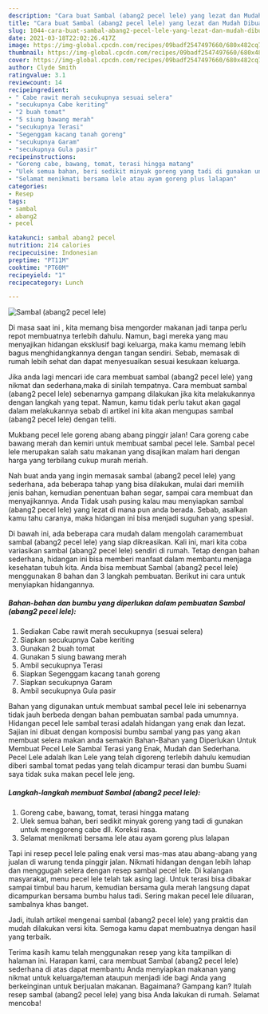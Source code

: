 ```yaml
---
description: "Cara buat Sambal (abang2 pecel lele) yang lezat dan Mudah Dibuat"
title: "Cara buat Sambal (abang2 pecel lele) yang lezat dan Mudah Dibuat"
slug: 1044-cara-buat-sambal-abang2-pecel-lele-yang-lezat-dan-mudah-dibuat
date: 2021-03-18T22:02:26.417Z
image: https://img-global.cpcdn.com/recipes/09badf2547497660/680x482cq70/sambal-abang2-pecel-lele-foto-resep-utama.jpg
thumbnail: https://img-global.cpcdn.com/recipes/09badf2547497660/680x482cq70/sambal-abang2-pecel-lele-foto-resep-utama.jpg
cover: https://img-global.cpcdn.com/recipes/09badf2547497660/680x482cq70/sambal-abang2-pecel-lele-foto-resep-utama.jpg
author: Clyde Smith
ratingvalue: 3.1
reviewcount: 14
recipeingredient:
- " Cabe rawit merah secukupnya sesuai selera"
- "secukupnya Cabe keriting"
- "2 buah tomat"
- "5 siung bawang merah"
- "secukupnya Terasi"
- "Segenggam kacang tanah goreng"
- "secukupnya Garam"
- "secukupnya Gula pasir"
recipeinstructions:
- "Goreng cabe, bawang, tomat, terasi hingga matang"
- "Ulek semua bahan, beri sedikit minyak goreng yang tadi di gunakan untuk menggoreng cabe dll. Koreksi rasa."
- "Selamat menikmati bersama lele atau ayam goreng plus lalapan"
categories:
- Resep
tags:
- sambal
- abang2
- pecel

katakunci: sambal abang2 pecel 
nutrition: 214 calories
recipecuisine: Indonesian
preptime: "PT11M"
cooktime: "PT60M"
recipeyield: "1"
recipecategory: Lunch

---
```



![Sambal (abang2 pecel lele)](https://img-global.cpcdn.com/recipes/09badf2547497660/680x482cq70/sambal-abang2-pecel-lele-foto-resep-utama.jpg)

Di masa  saat ini , kita memang bisa mengorder makanan jadi tanpa perlu repot membuatnya terlebih dahulu. Namun, bagi mereka yang mau menyajikan hidangan eksklusif bagi keluarga, maka kamu memang lebih bagus menghidangkannya dengan tangan sendiri. Sebab, memasak di rumah lebih sehat dan dapat menyesuaikan sesuai kesukaan keluarga.

Jika anda lagi mencari ide cara membuat sambal (abang2 pecel lele) yang nikmat dan sederhana,maka di sinilah tempatnya. Cara membuat sambal (abang2 pecel lele)  sebenarnya gampang dilakukan jika kita melakukannya dengan langkah yang tepat. Namun, kamu tidak perlu takut akan gagal dalam melakukannya 
sebab di artikel ini kita akan mengupas sambal (abang2 pecel lele) dengan teliti.  

Mukbang pecel lele goreng abang abang pinggir jalan! Cara goreng cabe bawang merah dan kemiri untuk membuat sambal pecel lele. Sambal pecel lele merupakan salah satu makanan yang disajikan malam hari dengan harga yang terbilang cukup murah meriah.

Nah buat anda yang ingin memasak sambal (abang2 pecel lele) yang sederhana, ada beberapa tahap yang bisa dilakukan, mulai dari memilih jenis bahan, kemudian penentuan bahan segar, sampai cara membuat dan menyajikannya. Anda Tidak usah pusing kalau mau menyiapkan sambal (abang2 pecel lele) yang lezat di mana pun anda berada. Sebab, asalkan kamu  tahu caranya, maka hidangan ini bisa menjadi suguhan yang spesial.

Di bawah ini, ada beberapa cara mudah dalam mengolah caramembuat sambal (abang2 pecel lele) yang siap dikreasikan. Kali ini, mari kita coba variasikan sambal (abang2 pecel lele) sendiri di rumah. Tetap dengan bahan sederhana, hidangan ini bisa memberi manfaat dalam membantu menjaga kesehatan tubuh kita. Anda bisa membuat Sambal (abang2 pecel lele) menggunakan 8 bahan dan 3 langkah pembuatan. Berikut ini cara untuk menyiapkan hidangannya.

<!--inarticleads1-->

##### Bahan-bahan dan bumbu yang diperlukan dalam pembuatan Sambal (abang2 pecel lele):

1. Sediakan  Cabe rawit merah secukupnya (sesuai selera)
1. Siapkan secukupnya Cabe keriting
1. Gunakan 2 buah tomat
1. Gunakan 5 siung bawang merah
1. Ambil secukupnya Terasi
1. Siapkan Segenggam kacang tanah goreng
1. Siapkan secukupnya Garam
1. Ambil secukupnya Gula pasir


Bahan yang digunakan untuk membuat sambal pecel lele ini sebenarnya tidak jauh berbeda dengan bahan pembuatan sambal pada umumnya. Hidangan pecel lele sambal terasi adalah hidangan yang enak dan lezat. Sajian ini dibuat dengan komposisi bumbu sambal yang pas yang akan membuat selera makan anda semakin Bahan-Bahan yang Diperlukan Untuk Membuat Pecel Lele Sambal Terasi yang Enak, Mudah dan Sederhana. Pecel Lele adalah Ikan Lele yang telah digoreng terlebih dahulu kemudian diberi sambal tomat pedas yang telah dicampur terasi dan bumbu Suami saya tidak suka makan pecel lele jeng. 

<!--inarticleads2-->

##### Langkah-langkah membuat Sambal (abang2 pecel lele):

1. Goreng cabe, bawang, tomat, terasi hingga matang
1. Ulek semua bahan, beri sedikit minyak goreng yang tadi di gunakan untuk menggoreng cabe dll. Koreksi rasa.
1. Selamat menikmati bersama lele atau ayam goreng plus lalapan


Tapi ini resep pecel lele paling enak versi mas-mas atau abang-abang yang jualan di warung tenda pinggir jalan. Nikmati hidangan dengan lebih lahap dan menggugah selera dengan resep sambal pecel lele. Di kalangan masyarakat, menu pecel lele telah tak asing lagi. Untuk terasi bisa dibakar sampai timbul bau harum, kemudian bersama gula merah langsung dapat dicampurkan bersama bumbu halus tadi. Sering makan pecel lele diluaran, sambalnya khas banget. 

Jadi, itulah artikel mengenai  sambal (abang2 pecel lele)  yang praktis dan mudah dilakukan versi kita. Semoga kamu dapat membuatnya dengan hasil yang terbaik. 

Terima kasih kamu telah menggunakan resep yang kita tampilkan di halaman ini. Harapan kami, cara membuat  Sambal (abang2 pecel lele) sederhana di atas dapat membantu Anda menyiapkan makanan yang nikmat untuk keluarga/teman ataupun menjadi ide bagi Anda yang berkeinginan untuk berjualan makanan. Bagaimana? Gampang kan? Itulah resep sambal (abang2 pecel lele) yang bisa Anda lakukan di rumah. Selamat mencoba!

